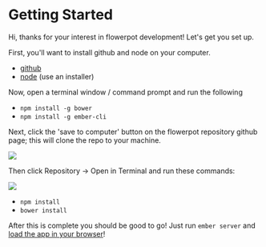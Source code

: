 # Getting Started

Hi, thanks for your interest in flowerpot development! Let's get you set up.

First, you'll want to install github and node on your computer.

* [github](http://desktop.github.com)
* [node](https://nodejs.org/en/download/) (use an installer)

Now, open a terminal window / command prompt and run the following

* `npm install -g bower`
* `npm install -g ember-cli`

Next, click the 'save to computer' button on the flowerpot repository github page; this will clone the repo to your machine.

![](https://raw.githubusercontent.com/ibroadfo/flowerpot/master/public/images/Screen%20Shot%202016-03-23%20at%2023.26.55.png)

Then click Repository -> Open in Terminal and run these commands:

![](https://raw.githubusercontent.com/ibroadfo/flowerpot/master/public/images/Screen%20Shot%202016-03-23%20at%2023.31.42.png)

* `npm install`
* `bower install`

After this is complete you should be good to go! Just run `ember server` and [load the app in your browser](http://localhost:4200/)!
